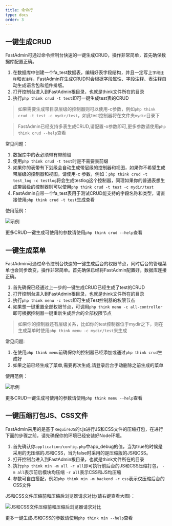 ```yaml
---
title: 命令行
type: docs
order: 3
---
```

## 一键生成CRUD

FastAdmin可通过命令控制台快速的一键生成CRUD，操作非常简单，首先确保数据库配置正确。

1. 在数据库中创建一个fa_test数据表，编辑好表字段结构，并且一定写上`字段注释`和`表注释`，FastAdmin在生成CRUD时会根据字段属性、字段注释、表注释自动生成语言包和组件排版。
2. 打开控制台进入到FastAdmin根目录，也就是think文件所在的目录
3. 执行`php think crud -t test`即可一键生成test表的CRUD

>如果需要生成带目录层级的控制器则可以使用-c参数，例如`php think crud -t test -c mydir/test`，如此test控制器将在文件夹`mydir`目录下

>FastAdmin已经支持多表生成CRUD,请配置-o参数即可,更多参数请使用`php think crud --help`查看

常见问题：

1. 数据库中的表必须带有带前缀
2. 使用`php think crud -t test`时是不需要表前缀
3. 如果你的表带有下划级会自动生成带层级的控制器和视图，如果你不希望生成带层级的控制器和视图，请使用-c 参数，例如：`php think crud -t test_log -c testlog`将会生成testlog这个控制器，同理如果你的普通表想生成带层级的控制器则可以使用`php think crud -t test -c mydir/test`
4. FastAdmin自带一个fa_test表用于测试CRUD能支持的字段名称和类型，请直接使用`php think crud -t test`生成查看

使用范例：

![示例](http://wx1.sinaimg.cn/large/718e40a3gy1ff9k71b51yg20th0lje82.gif)

更多CRUD一键生成可使用的参数请使用`php think crud --help`查看

## 一键生成菜单

FastAdmin可通过命令控制台快速的一键生成后台的权限节点，同时后台的管理菜单也会同步改变，操作非常简单。首先确保已经将FastAdmin配置好，数据库连接正确。

1. 首先确保已经通过上一步的一键生成CRUD已经生成了test的CRUD
2. 打开控制台进入到FastAdmin根目录，也就是think文件所在的目录
3. 执行`php think menu -c test`即可生成Test控制器的权限节点
4. 如果想一键重置全部权限节点，可调用`php think menu -c all-controller`即可根据控制器一键重新生成后台的全部权限节点

>如果你的控制器还有层级关系，比如你的test控制器位于mydir之下，则在生成菜单时使用`php think menu -c mydir/test`来生成

常见问题:
1. 在使用`php think menu`前确保你的控制器已经添加或通过`php think crud`生成好
2. 如果之前已经生成了菜单,需要再次生成,请登录后台手动删除之前生成的菜单

使用范例：

![示例](http://wx2.sinaimg.cn/large/718e40a3gy1ff9k644sesg20tl0lehdw.gif)

更多CRUD一键生成可使用的参数请使用`php think menu --help`查看



## 一键压缩打包JS、CSS文件

FastAdmin采用的是基于`RequireJS`的r.js进行JS和CSS文件的压缩打包，在进行下面的步骤之前，请先确保你的环境已经安装好Node环境。

1. 首先确认你`application/config.php`中app_debug的值，当为true的时候是采用的无压缩的JS和CSS，当为false时采用的是压缩版的JS和CSS。
2. 打开控制台进入到FastAdmin根目录，也就是think文件所在的目录
3. 执行`php think min -m all -r all`即可执行前后台的JS和CSS压缩打包， `-m all`表示前后模块均压缩 `-r all`表示CSS和JS均压缩
4. 参数可自由搭配，例如`php think min -m backend -r css`表示仅压缩后台的CSS文件

JS和CSS文件压缩前和压缩后浏览器请求对比(请右键查看大图)：

![JS和CSS文件压缩前和压缩后浏览器请求对比](http://wx2.sinaimg.cn/large/718e40a3gy1ffjoe5t6dej21e010h7lu.jpg)

更多一键生成JS和CSS的参数请使用`php think min --help`查看

